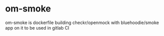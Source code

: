 # om-smoke
om-smoke is dockerfile building checkr/openmock with bluehoodie/smoke app on it to be used in gitlab CI
